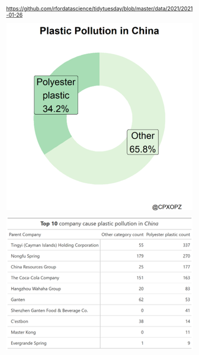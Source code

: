 https://github.com/rfordatascience/tidytuesday/blob/master/data/2021/2021-01-26

![](20210126-W04-Plastic_Pollution.png)

![](20210126-W04-Plastic_Pollution2.png)